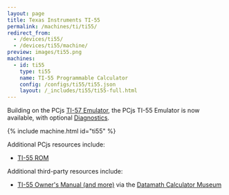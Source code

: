 ```yaml
---
layout: page
title: Texas Instruments TI-55
permalink: /machines/ti/ti55/
redirect_from:
  - /devices/ti55/
  - /devices/ti55/machine/
preview: images/ti55.png
machines:
  - id: ti55
    type: ti55
    name: TI-55 Programmable Calculator
    config: /configs/ti55/ti55.json
    layout: /_includes/ti55/ti55-full.html
---
```


Building on the PCjs [TI-57 Emulator](../ti57/), the PCjs TI-55 Emulator is now available,
with optional [Diagnostics](diags/).

{% include machine.html id="ti55" %}

Additional PCjs resources include:

- [TI-55 ROM](rom/)

Additional third-party resources include:

- [TI-55 Owner's Manual (and more)](http://www.datamath.org/Sci/MAJESTIC/TI-55.htm) via the [Datamath Calculator Museum](http://www.datamath.org/)
